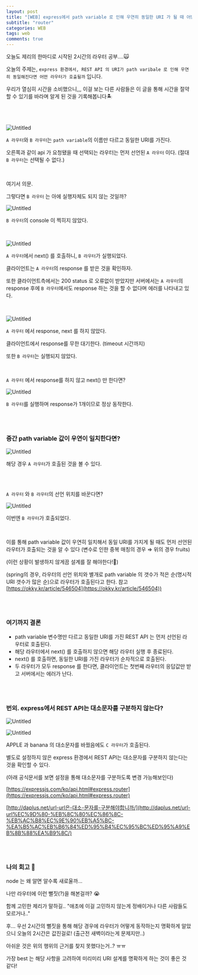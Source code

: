 ```yaml
---
layout: post
title: "[WEB] express에서 path variable 로 인해 우연히 동일한 URI 가 될 때 어떤 라우터가 선택될까?"
subtitle: "router"
categories: WEB
tags: web
comments: true
---
```



오늘도 제리의 한마디로 시작된 2시간의 라우터 공부….🙀

오늘의 주제는, `express 환경에서, REST API 의 URI가 path varibale 로 인해 우연히 동일해진다면 어떤 라우터가 호출될까` 입니다.

우리가 열심히 시간을 소비했으니,,, 이걸 보는 다른 사람들은 이 글을 통해 시간을 절약할 수 있기를 바라며 알게 된 것을 기록해봅니다🏝

<br><br>

![Untitled](/assets/img/study/router1.png)

`A 라우터`와 `B 라우터`는 `path variable`의 이름만 다르고 동일한 URI를 가진다.

오른쪽과 같이 api 가 요청됐을 때 선택되는 라우터는 먼저 선언된 `A 라우터` 이다. (절대 `B 라우터`는 선택될 수 없다.)

<br>

여기서 의문.

그렇다면 `B 라우터` 는 아에 실행자체도 되지 않는 것일까?

![Untitled](/assets/img/study/router2.png)

`B 라우터`의 console 이 찍히지 않았다.

<br>

![Untitled](/assets/img/study/router3.png)

`A 라우터`에서 next() 를 호출하니, `B 라우터`가 실행되었다.

클라이언트는 `A 라우터`의 response 를 받은 것을 확인하자.

또한 클라이언트측에서는 200 status 로 오류없이 받았지만 서버에서는 `A 라우터`의 response 후에 `B 라우터`에서도 response 하는 것을 할 수 없다며 에러를 나타내고 있다.

<br>

![Untitled](/assets/img/study/router4.png)

`A 라우터` 에서 response, next 를 하지 않았다.

클라이언트에서 response를 무한 대기한다. (timeout 시간까지)

또한 `B 라우터`는 실행되지 않았다.

<br>

`A 라우터` 에서 response를 하지 않고 next() 만 한다면?


![Untitled](/assets/img/study/router5.png)

`B 라우터`를 실행하며 response가 1개이므로 정상 동작한다.

<br><br>

### 중간 path variable 값이 우연이 일치한다면?

![Untitled](/assets/img/study/router6.png)

해당 경우 `A 라우터`가 호출된 것을 볼 수 있다.

<br><br>

`A 라우터` 와 `B 라우터`의  선언 위치를 바꾼다면?


![Untitled](/assets/img/study/router7.png)

이번엔 `B 라우터`가 호출되었다.

<br>

이를 통해 path variable 값이 우연히 일치해서 동일 URI를 가지게 될 때도 먼저 선언된 라우터가 호출되는 것을 알 수 있다 (변수로 인한 중복 매칭의 경우 ⇒ 위의 경우 fruits)

(이런 상황이 발생하지 않게끔 설계를 잘 해야한다!🤯)

(spring의 경우, 라우터의 선언 위치와 별개로 path variable 의 갯수가 적은 순(명시적 URI 갯수가 많은 순)으로 라우터가 호출된다고 한다. 참고 [https://okky.kr/article/546504](https://okky.kr/article/546504))

<br><br>

### 여기까지 결론

- path variable 변수명만 다르고 동일한 URI를 가진 REST API 는 먼저 선언된 라우터로 호출된다.
- 해당 라우터에서 next() 를 호출하지 않으면 해당 라우터 실행 후 종료된다.
- next() 를 호출하면, 동일한 URI를 가진 라우터가 순차적으로 호출된다.
- 두 라우터가 모두 response 를 한다면, 클라이언트는 첫번째 라우터의 응답값만 받고 서버에서는 에러가 난다.

<br><br>

### 번외. express에서 REST API는 대소문자를 구분하지 않는다?

![Untitled](/assets/img/study/router8.png)

![Untitled](/assets/img/study/router9.png)

APPLE 과 banana 의 대소문자를 바꿨음에도  `C 라우터`가 호출된다.

별도로 설정하지 않은 express 환경에서 REST API는 대소문자를 구분하지 않는다는 것을 확인할 수 있다.

(아래 공식문서를 보면 설정을 통해 대소문자를 구분하도록 변경 가능해보인다)

[https://expressjs.com/ko/api.html#express.router](https://expressjs.com/ko/api.html#express.router)

[http://daplus.net/url-url은-대소-문자를-구분해야합니까/](http://daplus.net/url-url%EC%9D%80-%EB%8C%80%EC%86%8C-%EB%AC%B8%EC%9E%90%EB%A5%BC-%EA%B5%AC%EB%B6%84%ED%95%B4%EC%95%BC%ED%95%A9%EB%8B%88%EA%B9%8C/)

<br><br>

### 나의 회고 🤫

node 는 왜 알면 알수록 새로울까…

나만 라우터에 이런 뻘짓(?)을 해본걸까? 😭

함께 고민한 제리가 말하길.. "애초에 이걸 고민하지 않는게 정배이거나 다른 사람들도 모르거나.."

후… 우선 2시간의 뻘짓을 통해 해당 경우에 라우터가 어떻게 동작하는지 명확하게 알았으니 오늘의 2시간은 값진걸로! (출근전 새벽이라는게 문제지만..)

아쉬운 것은 위의 행위의 근거를 찾지 못했다는거..? ㅠㅠ

가장 best 는 해당 사항을 고려하여 미리미리 URI 설계를 명확하게 하는 것이 좋은 것 같다!